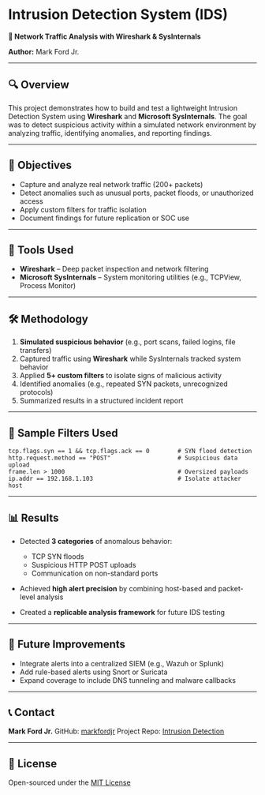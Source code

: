 # Intrusion Detection System (IDS)

**📡 Network Traffic Analysis with Wireshark & SysInternals**

**Author:** Mark Ford Jr.

---

## 🔍 Overview

This project demonstrates how to build and test a lightweight Intrusion Detection System using **Wireshark** and **Microsoft SysInternals**. The goal was to detect suspicious activity within a simulated network environment by analyzing traffic, identifying anomalies, and reporting findings.

---

## 🎯 Objectives

* Capture and analyze real network traffic (200+ packets)
* Detect anomalies such as unusual ports, packet floods, or unauthorized access
* Apply custom filters for traffic isolation
* Document findings for future replication or SOC use

---

## 🧰 Tools Used

* **Wireshark** – Deep packet inspection and network filtering
* **Microsoft SysInternals** – System monitoring utilities (e.g., TCPView, Process Monitor)

---

## 🛠️ Methodology

1. **Simulated suspicious behavior** (e.g., port scans, failed logins, file transfers)
2. Captured traffic using **Wireshark** while SysInternals tracked system behavior
3. Applied **5+ custom filters** to isolate signs of malicious activity
4. Identified anomalies (e.g., repeated SYN packets, unrecognized protocols)
5. Summarized results in a structured incident report

---

## 🔐 Sample Filters Used

```plaintext
tcp.flags.syn == 1 && tcp.flags.ack == 0        # SYN flood detection
http.request.method == "POST"                   # Suspicious data upload
frame.len > 1000                                # Oversized payloads
ip.addr == 192.168.1.103                        # Isolate attacker host
```

---

## 📊 Results

* Detected **3 categories** of anomalous behavior:

  * TCP SYN floods
  * Suspicious HTTP POST uploads
  * Communication on non-standard ports
* Achieved **high alert precision** by combining host-based and packet-level analysis
* Created a **replicable analysis framework** for future IDS testing

---

## 🚀 Future Improvements

* Integrate alerts into a centralized SIEM (e.g., Wazuh or Splunk)
* Add rule-based alerts using Snort or Suricata
* Expand coverage to include DNS tunneling and malware callbacks

---

## 📞 Contact

**Mark Ford Jr.**
GitHub: [markfordjr](https://github.com/markfordjr)
Project Repo: [Intrusion Detection](https://github.com/markfordjr/Intrusion-Detection)

---

## 📄 License

Open-sourced under the [MIT License](LICENSE)
